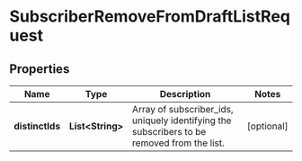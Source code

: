 

# SubscriberRemoveFromDraftListRequest


## Properties

| Name | Type | Description | Notes |
|------------ | ------------- | ------------- | -------------|
|**distinctIds** | **List&lt;String&gt;** | Array of subscriber_ids, uniquely identifying the subscribers to be removed from the list. |  [optional] |



